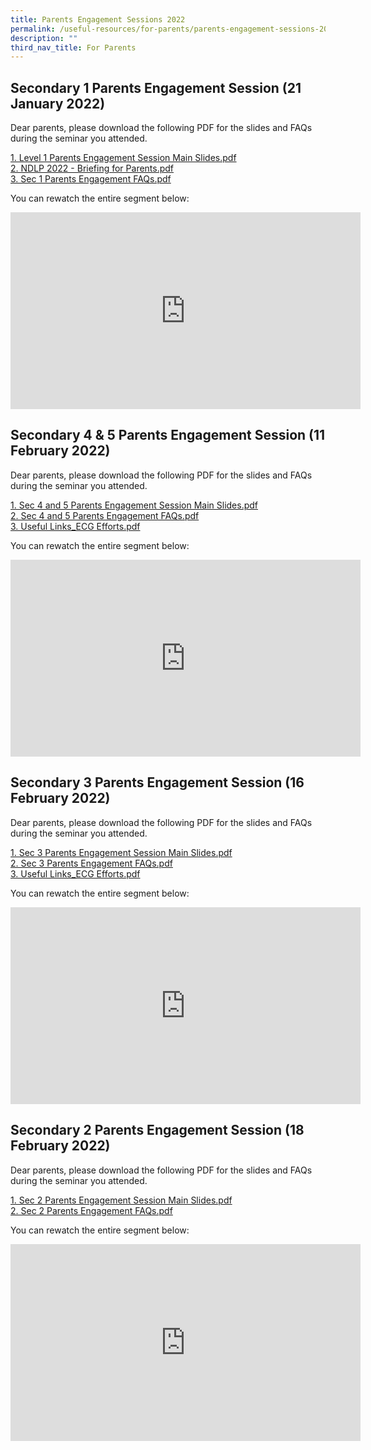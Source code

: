 ```yaml
---
title: Parents Engagement Sessions 2022
permalink: /useful-resources/for-parents/parents-engagement-sessions-2022/
description: ""
third_nav_title: For Parents
---
```

Secondary 1 Parents Engagement Session (21 January 2022)
--------------------------------------------------------

Dear parents, please download the following PDF for the slides and FAQs during the seminar you attended.  
  
[1\. Level 1 Parents Engagement Session Main Slides.pdf](/files/Level%201%20Parents%20Engagement%20Session%20Main%20Slides.pdf)  <br>
[2\. NDLP 2022 - Briefing for Parents.pdf](/files/NDLP%202022%20-%20Briefing%20for%20Parents-v2.pdf) <br>
[3\. Sec 1 Parents Engagement FAQs.pdf](/files/Sec%201%20Parents%20Engagement%20FAQs.pdf) 
  
You can rewatch the entire segment below:

<iframe width="560" height="315" src="https://www.youtube.com/embed/euwrx6Tvr-E" title="YouTube video player" frameborder="0" allow="accelerometer; autoplay; clipboard-write; encrypted-media; gyroscope; picture-in-picture" allowfullscreen></iframe>

Secondary 4 & 5 Parents Engagement Session (11 February 2022)
-------------------------------------------------------------

Dear parents, please download the following PDF for the slides and FAQs during the seminar you attended.  
  
[1\. Sec 4 and 5 Parents Engagement Session Main Slides.pdf](/files/Sec%204%20%205%20Parents%20Engagement%20Session%20Main%20Slides.pdf) <br>
[2\. Sec 4 and 5 Parents Engagement FAQs.pdf](/files/Sec%204%20%205%20Parents%20Engagement%20FAQs.pdf) <br>
[3\. Useful Links\_ECG Efforts.pdf](/files/Useful%20Links_ECG%20Efforts.pdf)
  
You can rewatch the entire segment below:
<iframe width="560" height="315" src="https://www.youtube.com/embed/oY7kZuvbI9Y" title="YouTube video player" frameborder="0" allow="accelerometer; autoplay; clipboard-write; encrypted-media; gyroscope; picture-in-picture" allowfullscreen></iframe>

Secondary 3 Parents Engagement Session (16 February 2022)
---------------------------------------------------------

Dear parents, please download the following PDF for the slides and FAQs during the seminar you attended.  
  
[1\. Sec 3 Parents Engagement Session Main Slides.pdf](/files/Sec%203%20Parents%20Engagement%20Session%20Main%20Slides.pdf)  <br>
[2\. Sec 3 Parents Engagement FAQs.pdf](/files/Sec%203%20Parents%20Engagement%20FAQs.pdf)<br>
[3\. Useful Links\_ECG Efforts.pdf](/files/Useful%20Links%20ECG%20Efforts.pdf)
  
You can rewatch the entire segment below:

<iframe width="560" height="315" src="https://www.youtube.com/embed/qBbrcVwmSDE" title="YouTube video player" frameborder="0" allow="accelerometer; autoplay; clipboard-write; encrypted-media; gyroscope; picture-in-picture" allowfullscreen></iframe>

Secondary 2 Parents Engagement Session (18 February 2022)
---------------------------------------------------------

Dear parents, please download the following PDF for the slides and FAQs during the seminar you attended.  
  
[1\. Sec 2 Parents Engagement Session Main Slides.pdf](/files/Sec%202%20Parents%20Engagement%20Session%20Main%20Slides.pdf)  <br>
[2\. Sec 2 Parents Engagement FAQs.pdf](/files/Sec%202%20Parents%20Engagement%20FAQs.pdf) 
  
You can rewatch the entire segment below:
<iframe width="560" height="315" src="https://www.youtube.com/embed/N6Zej7kCaEM" title="YouTube video player" frameborder="0" allow="accelerometer; autoplay; clipboard-write; encrypted-media; gyroscope; picture-in-picture" allowfullscreen></iframe>